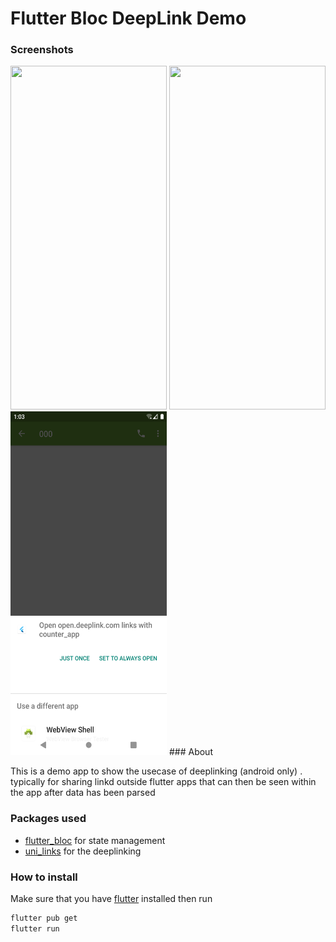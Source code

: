 # Flutter Bloc DeepLink Demo

### Screenshots

<img src="https://s3.us-west-2.amazonaws.com/secure.notion-static.com/47f44a21-8fee-40a8-b187-e11e8da5fc7c/Screenshot_1631700225.png?X-Amz-Algorithm=AWS4-HMAC-SHA256&X-Amz-Credential=AKIAT73L2G45O3KS52Y5%2F20210915%2Fus-west-2%2Fs3%2Faws4_request&X-Amz-Date=20210915T103209Z&X-Amz-Expires=86400&X-Amz-Signature=eb36b6a329c38321cb367f5273b3e4abaa53afafe3b610c3a6758f3fa57514c8&X-Amz-SignedHeaders=host&response-content-disposition=filename%20%3D%22Screenshot_1631700225.png%22" height="550" width="250"/>

<img src="https://s3.us-west-2.amazonaws.com/secure.notion-static.com/47f44a21-8fee-40a8-b187-e11e8da5fc7c/Screenshot_1631700225.png?X-Amz-Algorithm=AWS4-HMAC-SHA256&X-Amz-Credential=AKIAT73L2G45O3KS52Y5%2F20210915%2Fus-west-2%2Fs3%2Faws4_request&X-Amz-Date=20210915T103209Z&X-Amz-Expires=86400&X-Amz-Signature=eb36b6a329c38321cb367f5273b3e4abaa53afafe3b610c3a6758f3fa57514c8&X-Amz-SignedHeaders=host&response-content-disposition=filename%20%3D%22Screenshot_1631700225.png%22" height="550" width="250"/>

<img src="./screenshots/Screenshot_1631700233.png" height="550" width="250"/>
### About

This is a demo app to show the usecase of deeplinking (android only) . typically for sharing linkd outside flutter apps that can then be seen within the app after data has been parsed 

### Packages used

- [flutter_bloc](https://pub.dev/packages/flutter_bloc) for state management
- [uni_links](https://pub.dev/packages/uni_links) for the deeplinking

### How to install

Make sure that you have [flutter](https://flutter.dev) installed then run

```powershell
flutter pub get
flutter run
```
